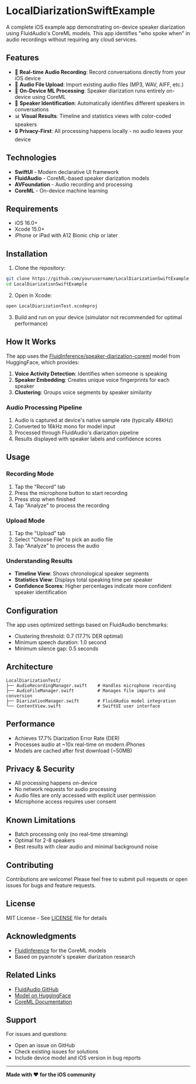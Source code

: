 # LocalDiarizationSwiftExample

A complete iOS example app demonstrating on-device speaker diarization using FluidAudio's CoreML models. This app identifies "who spoke when" in audio recordings without requiring any cloud services.

## Features

- 🎤 **Real-time Audio Recording**: Record conversations directly from your iOS device
- 📁 **Audio File Upload**: Import existing audio files (MP3, WAV, AIFF, etc.)
- 🧠 **On-Device ML Processing**: Speaker diarization runs entirely on-device using CoreML
- 👥 **Speaker Identification**: Automatically identifies different speakers in conversations
- 📊 **Visual Results**: Timeline and statistics views with color-coded speakers
- 🔒 **Privacy-First**: All processing happens locally - no audio leaves your device

## Technologies

- **SwiftUI** - Modern declarative UI framework
- **FluidAudio** - CoreML-based speaker diarization models
- **AVFoundation** - Audio recording and processing
- **CoreML** - On-device machine learning

## Requirements

- iOS 16.0+
- Xcode 15.0+
- iPhone or iPad with A12 Bionic chip or later

## Installation

1. Clone the repository:
```bash
git clone https://github.com/yourusername/LocalDiarizationSwiftExample.git
cd LocalDiarizationSwiftExample
```

2. Open in Xcode:
```bash
open LocalDiarizationTest.xcodeproj
```

3. Build and run on your device (simulator not recommended for optimal performance)

## How It Works

The app uses the [FluidInference/speaker-diarization-coreml](https://huggingface.co/FluidInference/speaker-diarization-coreml) model from HuggingFace, which provides:

1. **Voice Activity Detection**: Identifies when someone is speaking
2. **Speaker Embedding**: Creates unique voice fingerprints for each speaker
3. **Clustering**: Groups voice segments by speaker similarity

### Audio Processing Pipeline

1. Audio is captured at device's native sample rate (typically 48kHz)
2. Converted to 16kHz mono for model input
3. Processed through FluidAudio's diarization pipeline
4. Results displayed with speaker labels and confidence scores

## Usage

### Recording Mode
1. Tap the "Record" tab
2. Press the microphone button to start recording
3. Press stop when finished
4. Tap "Analyze" to process the recording

### Upload Mode
1. Tap the "Upload" tab
2. Select "Choose File" to pick an audio file
3. Tap "Analyze" to process the audio

### Understanding Results
- **Timeline View**: Shows chronological speaker segments
- **Statistics View**: Displays total speaking time per speaker
- **Confidence Scores**: Higher percentages indicate more confident speaker identification

## Configuration

The app uses optimized settings based on FluidAudio benchmarks:
- Clustering threshold: 0.7 (17.7% DER optimal)
- Minimum speech duration: 1.0 second
- Minimum silence gap: 0.5 seconds

## Architecture

```
LocalDiarizationTest/
├── AudioRecordingManager.swift    # Handles microphone recording
├── AudioFileManager.swift         # Manages file imports and conversion
├── DiarizationManager.swift       # FluidAudio model integration
└── ContentView.swift              # SwiftUI user interface
```

## Performance

- Achieves 17.7% Diarization Error Rate (DER)
- Processes audio at ~10x real-time on modern iPhones
- Models are cached after first download (~50MB)

## Privacy & Security

- All processing happens on-device
- No network requests for audio processing
- Audio files are only accessed with explicit user permission
- Microphone access requires user consent

## Known Limitations

- Batch processing only (no real-time streaming)
- Optimal for 2-8 speakers
- Best results with clear audio and minimal background noise

## Contributing

Contributions are welcome! Please feel free to submit pull requests or open issues for bugs and feature requests.

## License

MIT License - See [LICENSE](LICENSE) file for details

## Acknowledgments

- [FluidInference](https://github.com/FluidInference/FluidAudio) for the CoreML models
- Based on pyannote's speaker diarization research

## Related Links

- [FluidAudio GitHub](https://github.com/FluidInference/FluidAudio)
- [Model on HuggingFace](https://huggingface.co/FluidInference/speaker-diarization-coreml)
- [CoreML Documentation](https://developer.apple.com/documentation/coreml)

## Support

For issues and questions:
- Open an issue on GitHub
- Check existing issues for solutions
- Include device model and iOS version in bug reports

---

**Made with ❤️ for the iOS community**